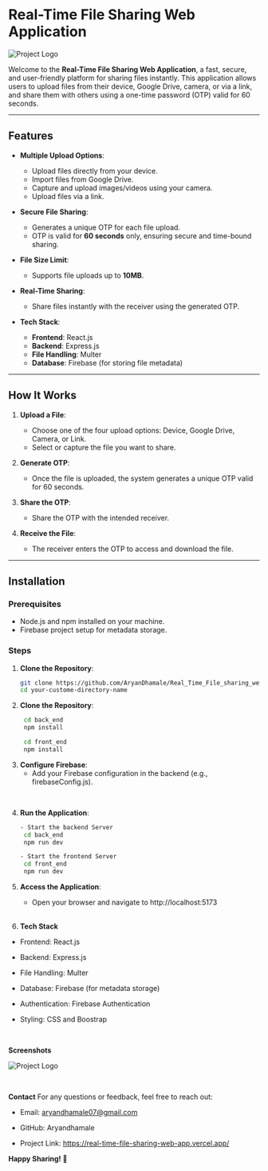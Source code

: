 # Real-Time File Sharing Web Application

![Project Logo](https://ih1.redbubble.net/image.1884313984.3382/st,small,507x507-pad,600x600,f8f8f8.jpg) <!-- Replace with your logo or remove this line -->

Welcome to the **Real-Time File Sharing Web Application**, a fast, secure, and user-friendly platform for sharing files instantly. This application allows users to upload files from their device, Google Drive, camera, or via a link, and share them with others using a one-time password (OTP) valid for 60 seconds.

---

## Features

- **Multiple Upload Options**:
  - Upload files directly from your device.
  - Import files from Google Drive.
  - Capture and upload images/videos using your camera.
  - Upload files via a link.

- **Secure File Sharing**:
  - Generates a unique OTP for each file upload.
  - OTP is valid for **60 seconds** only, ensuring secure and time-bound sharing.

- **File Size Limit**:
  - Supports file uploads up to **10MB**.

- **Real-Time Sharing**:
  - Share files instantly with the receiver using the generated OTP.

- **Tech Stack**:
  - **Frontend**: React.js
  - **Backend**: Express.js
  - **File Handling**: Multer
  - **Database**: Firebase (for storing file metadata)

---

## How It Works

1. **Upload a File**:
   - Choose one of the four upload options: Device, Google Drive, Camera, or Link.
   - Select or capture the file you want to share.

2. **Generate OTP**:
   - Once the file is uploaded, the system generates a unique OTP valid for 60 seconds.

3. **Share the OTP**:
   - Share the OTP with the intended receiver.

4. **Receive the File**:
   - The receiver enters the OTP to access and download the file.

---

## Installation

### Prerequisites

- Node.js and npm installed on your machine.
- Firebase project setup for metadata storage.

### Steps

1. **Clone the Repository**:
   ```bash
   git clone https://github.com/AryanDhamale/Real_Time_File_sharing_webApp.git
   cd your-custome-directory-name

2. **Clone the Repository**:
   ```bash
    cd back_end
    npm install

    cd front_end
    npm install


3. **Configure Firebase**:
   - Add your Firebase configuration in the backend (e.g., firebaseConfig.js).  

  <br/>

4. **Run the Application**:
   ```bash 
   - Start the backend Server
    cd back_end
    npm run dev

   - Start the frontend Server
    cd front_end
    npm run dev


5. **Access the Application**:
    - Open your browser and navigate to http://localhost:5173

   <br/>

6.  **Tech Stack**
   - Frontend: React.js

   - Backend: Express.js

   - File Handling: Multer

   - Database: Firebase (for metadata storage)

   - Authentication: Firebase Authentication

   - Styling: CSS and Boostrap

  <br/>

  **Screenshots**

  ![Project Logo](https://res.cloudinary.com/dbsncdcuf/image/upload/v1740980432/Screenshot_2025-03-01_105918_r3r8bt.png)

 <br/>

  **Contact**
  For any questions or feedback, feel free to reach out:

  - Email: aryandhamale07@gmail.com

  - GitHub: Aryandhamale

  - Project Link: https://real-time-file-sharing-web-app.vercel.app/


**Happy Sharing! 🚀**